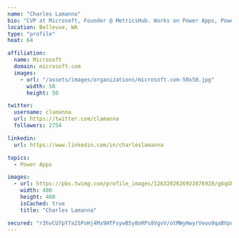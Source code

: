 ```yaml
---
name: "Charles Lamanna"
bio: "CVP at Microsoft, Founder @ MetricsHub. Works on Power Apps, Power Automate, Power Virtual Agent, Common Data Service and Dynamics 365."
location: Bellevue, WA
type: "profile"
heat: 64

affiliation:
  name: Microsoft
  domain: microsoft.com
  images:
    - url: "/assets/images/organizations/microsoft.com-50x50.jpg"
      width: 50
      height: 50

twitter:
  username: clamanna
  url: https://twitter.com/clamanna
  followers: 2754

linkedin:
  url: https://www.linkedin.com/in/charleslamanna

topics:
  - Power Apps

images:
  - url: https://pbs.twimg.com/profile_images/1263202626922876928/g6qGbHZ-_400x400.jpg
    width: 400
    height: 400
    isCached: true
    title: "Charles Lamanna"

secured: "r3hvCU7pY7a2SPoHj4Mx9HTFsywB5y8oRPs8VgvV/otMWyHwyrVeou9qaBVpddeG7hJjpdcshaBT1FtwuxWX9E20ApaesF5LXD+W+4LMUnxzL50YnZ0e5NlzMpHOepopTb/f4IzuRk9O6Jlu7/ZEYP03jRJloLSr4bHbU/6hgts6EEBdnDAljzI3jf/v3ppujgJVhKKTEJF4pbWak4yl5DYEnZWRP5eiqZKDqw7jT1jEw7Qd6H/cDsIssjhnnGxlh78DFXf1DXDBXYv0DsHeqKcsAOsWu+idOT5Mq+SYO+l1PQa9/yo3vnyuvp5reLdwLD3gQQkzNSb9+0oulkb6VBqBZn5G6qDDqOXmfOPj7uk52ovqnK/V9hosjy6aMM4y7NdO4XCkf8O1caBjSmYQZ9k8NVVSUc4hQc+n3lRVFu4=;owOMeGlIGx4FNOheiec4Lg=="
---
```


